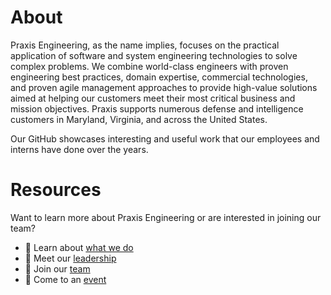 # About

Praxis Engineering, as the name implies, focuses on the practical application of software and system engineering technologies to solve
complex problems. We combine world-class engineers with proven engineering best practices, domain expertise, commercial technologies,
and proven agile management approaches to provide high-value solutions aimed at helping our customers meet their most critical business
and mission objectives. Praxis supports numerous defense and intelligence customers in Maryland, Virginia, and across the United States.

Our GitHub showcases interesting and useful work that our employees and interns have done over the years.

# Resources

Want to learn more about Praxis Engineering or are interested in joining our team?

- 🚀 Learn about [what we do](https://www.praxiseng.com/what-we-do)
- 👋 Meet our [leadership](https://www.praxiseng.com/leadership)
- 💪 Join our [team](https://www.praxiseng.com/careers)
- 🎉 Come to an [event](https://www.praxiseng.com/ljt)
